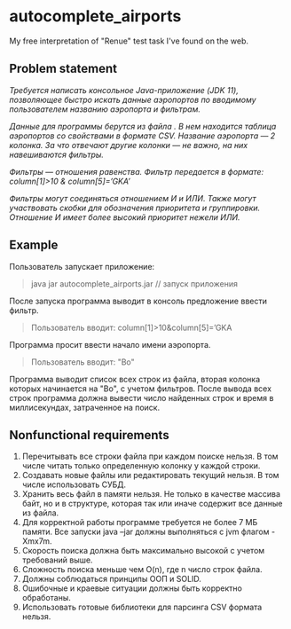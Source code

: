 # autocomplete_airports

My free interpretation of "Renue" test task I've found on the web. 
## Problem statement

<i>Требуется написать консольное Java-приложение (JDK 11), позволяющее быстро искать 
данные аэропортов по вводимому пользователем названию аэропорта и фильтрам.

Данные для программы берутся из файла . В нем находится таблица аэропортов 
со свойствами в формате CSV. Название аэропорта — 2 колонка. За что отвечают другие 
колонки — не важно, на них навешиваются фильтры. 

Фильтры — отношения равенства. 
Фильтр передается в формате: column[1]>10 & column[5]=’GKA’

Фильтры могут соединяться отношением И и ИЛИ. Также могут участвовать скобки для 
обозначения приоритета и группировки. Отношение И имеет более высокий приоритет 
нежели ИЛИ.</i>

## Example
Пользователь запускает приложение:
> java jar autocomplete_airports.jar // запуск приложения

После запуска программа выводит в консоль предложение ввести фильтр.
> Пользователь вводит: column[1]>10&column[5]=’GKA

Программа просит ввести начало имени аэропорта.
> Пользователь вводит: "Bo"

Программа выводит список всех строк из файла, вторая колонка которых начинается на "Bo", с учетом 
фильтров. После вывода всех строк программа должна вывести число найденных строк и время в 
миллисекундах, затраченное на поиск.

## Nonfunctional requirements
1. Перечитывать все строки файла при каждом поиске нельзя. В том числе читать только определенную колонку у каждой строки.
2. Создавать новые файлы или редактировать текущий нельзя. В том числе использовать СУБД.
3. Хранить весь файл в памяти нельзя. Не только в качестве массива байт, но и в структуре, которая так или иначе содержит все данные из файла.
4. Для корректной работы программе требуется не более 7 МБ памяти. Все запуски java –jar должны выполняться с jvm флагом -Xmx7m.
5. Скорость поиска должна быть максимально высокой с учетом требований выше.
6. Сложность поиска меньше чем O(n), где n число строк файла.
7. Должны соблюдаться принципы ООП и SOLID.
8. Ошибочные и краевые ситуации должны быть корректно обработаны.
9. Использовать готовые библиотеки для парсинга CSV формата нельзя.
